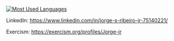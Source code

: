 


[![Most Used Languages](https://github-readme-stats.vercel.app/api/top-langs/?username=Jorge-jr&theme=react/&langs_count=7)](https://github.com/anuraghazra/github-readme-stats)


LinkedIn: https://www.linkedin.com/in/jorge-s-ribeiro-jr-75140221/

Exercism: https://exercism.org/profiles/Jorge-jr



<!--
**Jorge-jr/Jorge-jr** is a ✨ _special_ ✨ repository because its `README.md` (this file) appears on your GitHub profile.

Here are some ideas to get you started:

- 🔭 I’m currently working on ...
-  ...
- 👯 I’m looking to collaborate on ...
- 🤔 I’m looking for help with ...
- 💬 Ask me about ...
- 📫 How to reach me: ...
- 😄 Pronouns: ...
- ⚡ Fun fact: ...
-->
